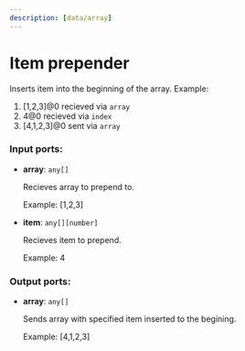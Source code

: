 ```yaml
---
description: [data/array]
---
```


# Item prepender

Inserts item into the beginning of the  array.
Example: 
1. [1,2,3]@0 recieved via `array` 
2.  4@0 recieved via `index` 
3. [4,1,2,3]@0 sent via `array`



### Input ports:

* __array__: ` any[] `

    Recieves array to prepend to.
    
    Example:
    [1,2,3]


* __item__: ` any[][number] `

    Recieves item to prepend.
    
    Example:
    4

### Output ports:

* __array__: ` any[] `

    Sends array with specified item inserted to the begining.
    
    Example:
    [4,1,2,3]

